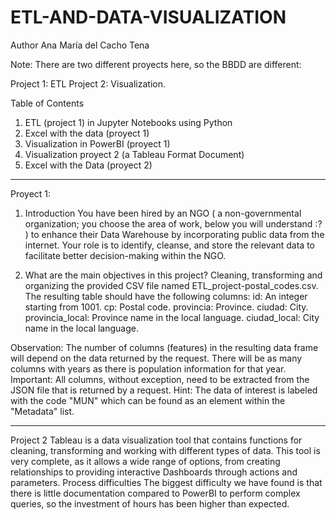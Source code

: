 # ETL-AND-DATA-VISUALIZATION

Author
Ana María del Cacho Tena

Note: There are two different proyects here, so the BBDD are different:

Project 1: ETL
Project 2: Visualization.


Table of Contents
1.  ETL (project 1) in Jupyter Notebooks using Python
2.  Excel with the data (proyect 1)
3.  Visualization in PowerBI (proyect 1)
4.	Visualization proyect 2 (a Tableau Format Document)
5.	Excel with the Data (proyect 2)

_______________________________________________

Proyect 1:
1. Introduction
You have been hired by an NGO ( a non-governmental organization; you choose the area of work, below you will understand :? ) to enhance their Data Warehouse by incorporating public data from the internet. Your role is to identify, cleanse, and store the relevant data to facilitate better decision-making within the NGO.


2. What are the main objectives in this project?
Cleaning, transforming and organizing the provided CSV file named ETL_project-postal_codes.csv. The resulting table should have the following columns:
id:			An integer starting from 1001.
cp:			Postal code.
provincia:		Province.
ciudad:		City.
provincia_local:	Province name in the local language.
ciudad_local:		City name in the local language.


Observation: The number of columns (features) in the resulting data frame will depend on the data returned by the request. There will be as many columns with years as there is population information for that year.
Important: All columns, without exception, need to be extracted from the JSON file that is returned by a request. 
Hint: The data of interest is labeled with the code "MUN" which can be found as an element within the "Metadata" list.

_____________________________________________

Project 2
Tableau is a data visualization tool that contains functions for cleaning, transforming and working with different types of data. This tool is very complete, as it allows a wide range of options, from creating relationships to providing interactive Dashboards through actions and parameters.
Process difficulties
The biggest difficulty we have found is that there is little documentation compared to PowerBI to perform complex queries, so the investment of hours has been higher than expected. 

